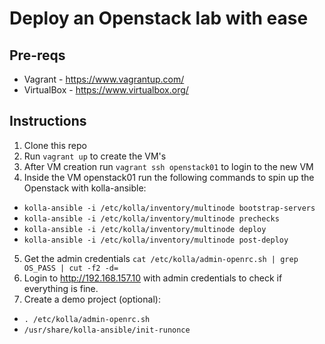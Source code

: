 # Deploy an Openstack lab with ease

## Pre-reqs
- Vagrant - https://www.vagrantup.com/
- VirtualBox - https://www.virtualbox.org/

## Instructions

1. Clone this repo
2. Run `vagrant up` to create the VM's
3. After VM creation run `vagrant ssh openstack01` to login to the new VM
4. Inside the VM openstack01 run the following commands to spin up the Openstack with kolla-ansible:
  - `kolla-ansible -i /etc/kolla/inventory/multinode bootstrap-servers`
  - `kolla-ansible -i /etc/kolla/inventory/multinode prechecks`
  - `kolla-ansible -i /etc/kolla/inventory/multinode deploy`
  - `kolla-ansible -i /etc/kolla/inventory/multinode post-deploy`
5. Get the admin credentials `cat /etc/kolla/admin-openrc.sh | grep OS_PASS | cut -f2 -d=`
6. Login to http://192.168.157.10 with admin credentials to check if everything is fine.
7. Create a demo project (optional):
  - `. /etc/kolla/admin-openrc.sh`
  - `/usr/share/kolla-ansible/init-runonce`
